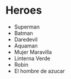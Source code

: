 # Heroes

* Superman
* Batman
* Daredevil
* Aquaman
* Mujer Maravilla
* Linterna Verde
* Robin
* El hombre de azucar
